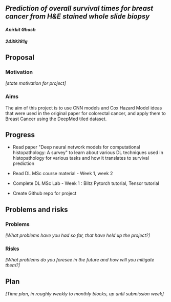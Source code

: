 
## *Prediction of overall survival times for breast cancer from H&E stained whole slide biopsy* 
#### *Anirbit Ghosh* 
#### *2439281g* 

## Proposal
### Motivation
*[state motivation for project]*

### Aims
The aim of this project is to use  CNN models and Cox Hazard Model ideas that were used in the original paper for colorectal cancer, and apply them to Breast Cancer using the DeepMed tiled dataset.

## Progress
* Read paper "Deep neural network models for computational histopathology: A survey" to learn about various DL techniques used in histopathology for various tasks and how it translates to survival prediction

* Read DL MSc course material - Week 1, week 2

* Complete DL MSc Lab - Week 1 : Blitz Pytorch tutorial, Tensor tutorial

* Create Github repo for project


## Problems and risks
### Problems
*[What problems have you had so far, that have held up the project?]*


### Risks
*[What problems do you foresee in the future and how will you mitigate them?]*


## Plan
*[Time plan, in roughly weekly to monthly blocks, up until submission week]*


